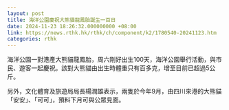 ```yaml
---
layout: post
title: 海洋公園慶祝大熊貓龍鳳胎誕生一百日
date: 2024-11-23 18:26:32.000000000 +08:00
link: https://news.rthk.hk/rthk/ch/component/k2/1780540-20241123.htm
categories: rthk
---
```


海洋公園一對港產大熊貓龍鳳胎，周六剛好出生100天，海洋公園舉行活動，與市民、遊客一起慶祝。該對大熊貓由出生時體重只有百多克，增至目前已超過5公斤。

另外，文化體育及旅遊局局長楊潤雄表示，兩隻於今年9月，由四川來港的大熊貓「安安」、「可可」，預料下月可與公眾見面。
